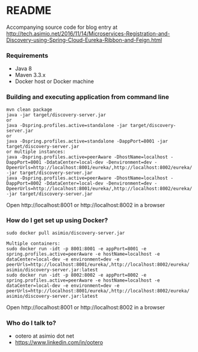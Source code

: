 # README #

Accompanying source code for blog entry at http://tech.asimio.net/2016/11/14/Microservices-Registration-and-Discovery-using-Spring-Cloud-Eureka-Ribbon-and-Feign.html

### Requirements ###

* Java 8
* Maven 3.3.x
* Docker host or Docker machine

### Building and executing application from command line ###

```
mvn clean package
java -jar target/discovery-server.jar
or
java -Dspring.profiles.active=standalone -jar target/discovery-server.jar
or
java -Dspring.profiles.active=standalone -DappPort=8001 -jar target/discovery-server.jar
or multiple instances:
java -Dspring.profiles.active=peerAware -DhostName=localhost -DappPort=8001 -DdataCenter=local-dev -Denvironment=dev -DpeerUrls=http://localhost:8001/eureka/,http://localhost:8002/eureka/ -jar target/discovery-server.jar
java -Dspring.profiles.active=peerAware -DhostName=localhost -DappPort=8002 -DdataCenter=local-dev -Denvironment=dev -DpeerUrls=http://localhost:8001/eureka/,http://localhost:8002/eureka/ -jar target/discovery-server.jar
```

Open http://localhost:8001 or http://localhost:8002 in a browser

### How do I get set up using Docker? ###

```
sudo docker pull asimio/discovery-server.jar

Multiple containers:
sudo docker run -idt -p 8001:8001 -e appPort=8001 -e spring.profiles.active=peerAware -e hostName=localhost -e dataCenter=local-dev -e environment=dev -e peerUrls=http://localhost:8001/eureka/,http://localhost:8002/eureka/ asimio/discovery-server.jar:latest
sudo docker run -idt -p 8002:8002 -e appPort=8002 -e spring.profiles.active=peerAware -e hostName=localhost -e dataCenter=local-dev -e environment=dev -e peerUrls=http://localhost:8001/eureka/,http://localhost:8002/eureka/ asimio/discovery-server.jar:latest
```

Open http://localhost:8001 or http://localhost:8002 in a browser

### Who do I talk to? ###

* ootero at asimio dot net
* https://www.linkedin.com/in/ootero
